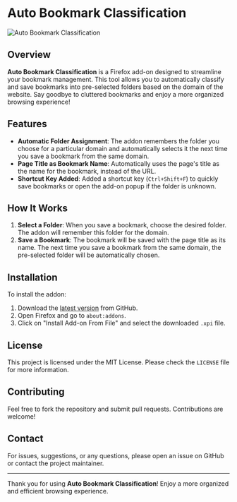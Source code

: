 # Auto Bookmark Classification

![Auto Bookmark Classification](https://github.com/SexyWerewolf/auto-bookmark-classification/blob/main/demo.png?raw=true)

## Overview
**Auto Bookmark Classification** is a Firefox add-on designed to streamline your bookmark management. This tool allows you to automatically classify and save bookmarks into pre-selected folders based on the domain of the website. Say goodbye to cluttered bookmarks and enjoy a more organized browsing experience!

## Features
- **Automatic Folder Assignment**: The addon remembers the folder you choose for a particular domain and automatically selects it the next time you save a bookmark from the same domain.
- **Page Title as Bookmark Name**: Automatically uses the page's title as the name for the bookmark, instead of the URL.
- **Shortcut Key Added**: Added a shortcut key (`Ctrl+Shift+F`) to quickly save bookmarks or open the add-on popup if the folder is unknown.

## How It Works
1. **Select a Folder**: When you save a bookmark, choose the desired folder. The addon will remember this folder for the domain.
2. **Save a Bookmark**: The bookmark will be saved with the page title as its name. The next time you save a bookmark from the same domain, the pre-selected folder will be automatically chosen.

## Installation
To install the addon:
1. Download the [latest version](https://github.com/SexyWerewolf/auto-bookmark-classification/releases) from GitHub.
2. Open Firefox and go to `about:addons`.
3. Click on "Install Add-on From File" and select the downloaded `.xpi` file.

## License
This project is licensed under the MIT License. Please check the `LICENSE` file for more information.

## Contributing
Feel free to fork the repository and submit pull requests. Contributions are welcome!

## Contact
For issues, suggestions, or any questions, please open an issue on GitHub or contact the project maintainer.

---

Thank you for using **Auto Bookmark Classification**! Enjoy a more organized and efficient browsing experience.
